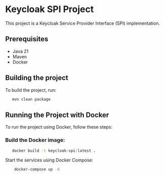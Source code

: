 # Keycloak SPI Project

This project is a Keycloak Service Provider Interface (SPI) implementation.

## Prerequisites

- Java 21
- Maven
- Docker

## Building the project

To build the project, run:

```bash
   mvn clean package
```

## Running the Project with Docker

To run the project using Docker, follow these steps:

### Build the Docker image:

```sh
   docker build -t keycloak-spi:latest .
```

Start the services using Docker Compose:

```sh 
    docker-compose up -d
```